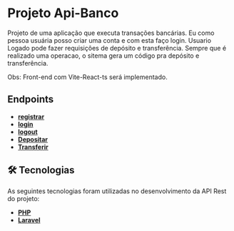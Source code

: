 <h1>Projeto Api-Banco</h1>

Projeto de uma aplicação que executa transações bancárias. Eu como pessoa usuária posso criar uma conta e com esta faço login. Usuario Logado pode fazer requisiçôes de depósito e transferência. Sempre que é realizado uma operacao, o sitema gera um código pra depósito e transferência.

Obs: Front-end com Vite-React-ts será implementado.

## Endpoints

-   **[registrar](http://localhost:8000/api/usuario)**
-   **[login](http://localhost:8000/api/login)**
-   **[logout](http://localhost:8000/api/logout)**
-   **[Depositar](http://localhost:8000/api/depositar/{id})**
-   **[Transferir](http://localhost:8000/api/transferir/{id}/{idContaReceber})**

## 🛠 Tecnologias

As seguintes tecnologias foram utilizadas no desenvolvimento da API Rest do projeto:

-   **[PHP](https://nextjs.org/)**
-   **[Laravel](https://www.typescriptlang.org/)**
